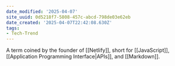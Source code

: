 ```yaml
---
date_modified: '2025-04-07'
site_uuid: 0d5218f7-5808-457c-abcd-798de03e62eb
date_created: '2025-04-07T22:42:08.630Z'
tags:
- Tech-Trend
---
```


A term coined by the founder of [[Netlify]], short for [[JavaScript]], [[Application Programming Interface|APIs]], and [[Markdown]].
